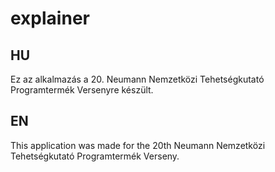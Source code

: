 # explainer
## HU
Ez az alkalmazás a 20. Neumann Nemzetközi Tehetségkutató Programtermék Versenyre készült.

## EN
This application was made for the 20th Neumann Nemzetközi Tehetségkutató Programtermék Verseny.
